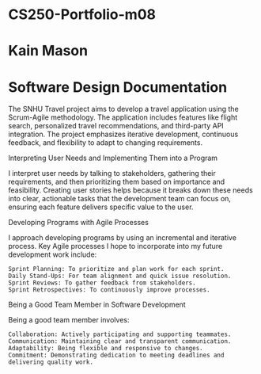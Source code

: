 # CS250-Portfolio-m08
# Kain Mason
# Software Design Documentation
The SNHU Travel project aims to develop a travel application using the Scrum-Agile methodology. The application includes features like flight search, personalized travel recommendations, and third-party API integration. The project emphasizes iterative development, continuous feedback, and flexibility to adapt to changing requirements.

Interpreting User Needs and Implementing Them into a Program

I interpret user needs by talking to stakeholders, gathering their requirements, and then prioritizing them based on importance and feasibility. Creating user stories helps because it breaks down these needs into clear, actionable tasks that the development team can focus on, ensuring each feature delivers specific value to the user.

Developing Programs with Agile Processes

I approach developing programs by using an incremental and iterative process. Key Agile processes I hope to incorporate into my future development work include:

    Sprint Planning: To prioritize and plan work for each sprint.
    Daily Stand-Ups: For team alignment and quick issue resolution.
    Sprint Reviews: To gather feedback from stakeholders.
    Sprint Retrospectives: To continuously improve processes.

Being a Good Team Member in Software Development

Being a good team member involves:

    Collaboration: Actively participating and supporting teammates.
    Communication: Maintaining clear and transparent communication.
    Adaptability: Being flexible and responsive to changes.
    Commitment: Demonstrating dedication to meeting deadlines and delivering quality work.
